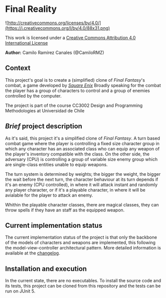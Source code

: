 Final Reality
=============

![http://creativecommons.org/licenses/by/4.0/](https://i.creativecommons.org/l/by/4.0/88x31.png)

This work is licensed under a 
[Creative Commons Attribution 4.0 International License](http://creativecommons.org/licenses/by/4.0/)

**Author:** Camilo Ramírez Canales (@CamiloRMZ)

Context
-------

This project's goal is to create a (simplified) clone of _Final Fantasy_'s combat, a game developed
by [_Square Enix_](https://www.square-enix.com)
Broadly speaking for the combat the player has a group of characters to control and a group of 
enemies controlled by the computer.

The project is part of the course CC3002 Design and Programming Methodologies at Universidad de Chile

**_Brief_ project description**
-------------------------------
As it's said, this project it's a simplified clone of _Final Fantasy_. A turn based combat game where
the player is controlling a fixed size character group in which any character has an associated class
who can equip any weapon of the player's inventory compatible with the class. On the other side, the
adversary (CPU) is controlling a group of variable size enemy group which are single-class entities
unable to equip weapons.

The turn system is determined by weights; the bigger the weight, the bigger the wait before the next
turn, the character behaviour at its turn depends if it's an enemy (CPU controlled), in where it will
attack instant and randomly any player character, or if it's a playable character, in where it will
be avialable for the player to attack an enemy.

Whithin the playable character classes, there are magical classes, they can throw spells if they have
an staff as the equipped weapon.

**Current implementation status**
---------------------------------
The current implementation status of the project is that only the backbone of the models of characters
and weapons are implemented, this following the model-view-controller architectural pattern. More
detailed information is available at the [changelog](ChangeLog.md).

**Installation and execution**
------------------------------
In the current state, there are no executables. To install the source code and its tests, this project
can be cloned from this repository and the tests can be run on JUnit 5.
